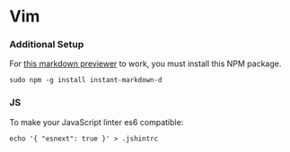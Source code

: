 # Vim

### Additional Setup
For [this markdown previewer](https://github.com/suan/vim-instant-markdown) to work, you must install this NPM package.

```
sudo npm -g install instant-markdown-d
```


### JS
To make your JavaScript linter es6 compatible:

```
echo '{ "esnext": true }' > .jshintrc
```

